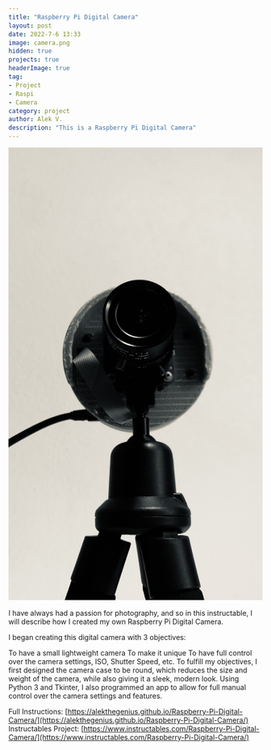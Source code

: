 ```yaml
---
title: "Raspberry Pi Digital Camera"
layout: post
date: 2022-7-6 13:33
image: camera.png
hidden: true
projects: true
headerImage: true
tag:
- Project
- Raspi
- Camera
category: project
author: Alek V.
description: "This is a Raspberry Pi Digital Camera"
---
```


![Digital Camera](full_cam.jpg)

I have always had a passion for photography, and so in this instructable, I will describe how I created my own Raspberry Pi Digital Camera.

I began creating this digital camera with 3 objectives:

To have a small lightweight camera
To make it unique
To have full control over the camera settings, ISO, Shutter Speed, etc.
To fulfill my objectives, I first designed the camera case to be round, which reduces the size and weight of the camera, while also giving it a sleek, modern look. Using Python 3 and Tkinter, I also programmed an app to allow for full manual control over the camera settings and features.

Full Instructions: [https://alekthegenius.github.io/Raspberry-Pi-Digital-Camera/](https://alekthegenius.github.io/Raspberry-Pi-Digital-Camera/)
Instructables Project: [https://www.instructables.com/Raspberry-Pi-Digital-Camera/](https://www.instructables.com/Raspberry-Pi-Digital-Camera/)
